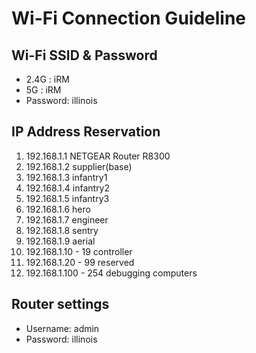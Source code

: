 # Wi-Fi Connection Guideline

## Wi-Fi SSID & Password 
* 2.4G    : iRM
* 5G      : iRM
* Password: illinois

## IP Address Reservation
1. 192.168.1.1          NETGEAR Router R8300
2. 192.168.1.2          supplier(base)
3. 192.168.1.3          infantry1
4. 192.168.1.4          infantry2
5. 192.168.1.5          infantry3
6. 192.168.1.6          hero
7. 192.168.1.7          engineer
8. 192.168.1.8          sentry
9. 192.168.1.9          aerial
10. 192.168.1.10 - 19   controller
11. 192.168.1.20 - 99   reserved
12. 192.168.1.100 - 254 debugging computers

## Router settings
* Username: admin
* Password: illinois

